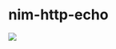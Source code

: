 # nim-http-echo

![](https://github.com/hiteshjasani/nim-http-echo/workflows/Build%20DockerHub%20Image/badge.svg)
